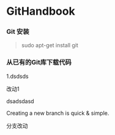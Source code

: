 # GitHandbook
### Git 安装
> sudo apt-get install git

### 从已有的Git库下载代码
1.dsdsds

改动1

dsadsdasd


Creating a new branch is quick & simple.

分支改动



